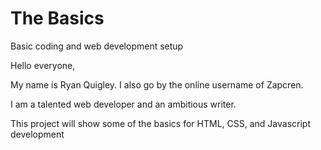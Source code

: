# The Basics
 Basic coding and web development setup

 Hello everyone,

 My name is Ryan Quigley.
 I also go by the online username of Zapcren.

 I am a talented web developer and an ambitious writer.

 This project will show some of the basics for HTML, CSS, and Javascript development